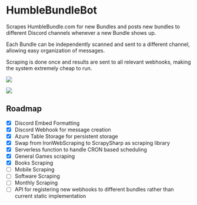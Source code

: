 # HumbleBundleBot

Scrapes HumbleBundle.com for new Bundles and posts new bundles to different Discord channels whenever a new Bundle shows up.

Each Bundle can be independently scanned and sent to a different channel, allowing easy organization of messages.

Scraping is done once and results are sent to all relevant webhooks, making the system extremely cheap to run.

![](https://puu.sh/y6wI0/4087a005b8.png)

![](https://puu.sh/y6wJs/0426467d2a.png)

## Roadmap
- [X] Discord Embed Formatting
- [X] Discord Webhook for message creation
- [X] Azure Table Storage for persistent storage
- [X] Swap from IronWebScraping to ScrapySharp as scraping library
- [X] Serverless function to handle CRON based scheduling
- [X] General Games scraping
- [X] Books Scraping
- [ ] Mobile Scraping
- [ ] Software Scraping
- [ ] Monthly Scraping
- [ ] API for registering new webhooks to different bundles rather than current static implementation
